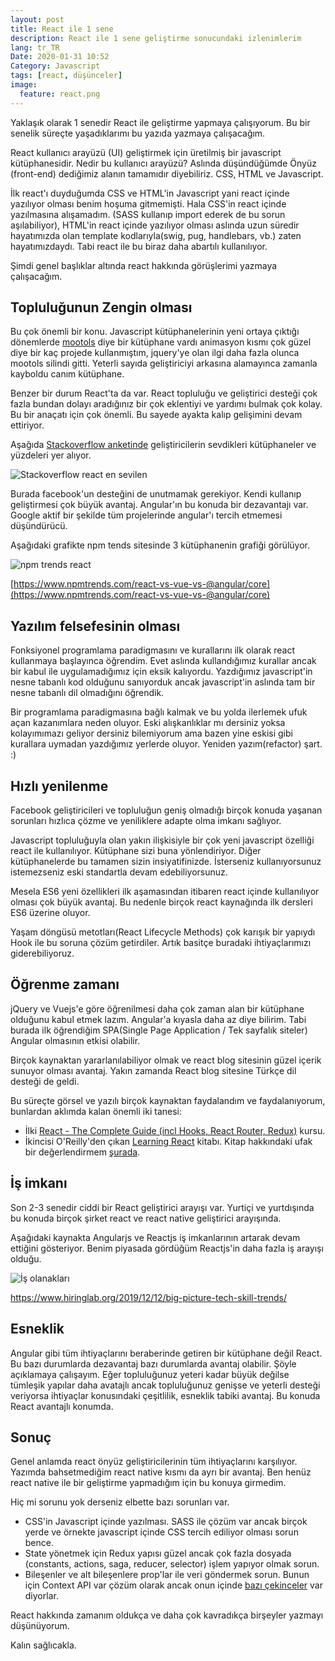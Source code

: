 ```yaml
---
layout: post
title: React ile 1 sene
description: React ile 1 sene geliştirme sonucundaki izlenimlerim
lang: tr_TR
Date: 2020-01-31 10:52
Category: Javascript
tags: [react, düşünceler]
image:
  feature: react.png
---
```


Yaklaşık olarak 1 senedir React ile geliştirme yapmaya çalışıyorum. Bu bir senelik süreçte yaşadıklarımı bu yazıda yazmaya çalışacağım.

React kullanıcı arayüzü (UI) geliştirmek için üretilmiş bir javascript kütüphanesidir. Nedir bu kullanıcı arayüzü? Aslında düşündüğümde Önyüz (front-end) dediğimiz alanın tamamıdır diyebiliriz. CSS, HTML ve Javascript.

İlk react'ı duyduğumda CSS ve HTML'in Javascript yani react içinde yazılıyor olması benim hoşuma gitmemişti. Hala CSS'in react içinde yazılmasına alışamadım. (SASS kullanıp import ederek de bu sorun aşılabiliyor), HTML'in react içinde yazılıyor olması aslında uzun süredir hayatımızda olan template kodlarıyla(swig, pug, handlebars, vb.) zaten hayatımızdaydı. Tabi react ile bu biraz daha abartılı kullanılıyor.

Şimdi genel başlıklar altında react hakkında görüşlerimi yazmaya çalışacağım.

## Topluluğunun Zengin olması

Bu çok önemli bir konu. Javascript kütüphanelerinin yeni ortaya çıktığı dönemlerde [mootols](https://mootools.net/) diye bir kütüphane vardı animasyon kısmı çok güzel diye bir kaç projede kullanmıştım, jquery'ye olan ilgi daha fazla olunca mootols silindi gitti. Yeterli sayıda geliştiriciyi arkasına alamayınca zamanla kayboldu canım kütüphane.

Benzer bir durum React'ta da var. React topluluğu ve geliştirici desteği çok fazla bundan dolayı aradığınız bir çok eklentiyi ve yardımı bulmak çok kolay. Bu bir anaçatı için çok önemli. Bu sayede ayakta kalıp gelişimini devam ettiriyor.

Aşağıda [Stackoverflow anketinde](https://insights.stackoverflow.com/survey/2019) geliştiricilerin sevdikleri kütüphaneler ve yüzdeleri yer alıyor.

![Stackoverflow react en sevilen](https://fatihhayrioglu.com/images/react-stackoverflow.png)

Burada facebook'un desteğini de unutmamak gerekiyor. Kendi kullanıp geliştirmesi çok büyük avantaj. Angular'ın bu konuda bir dezavantajı var. Google aktif bir şekilde tüm projelerinde angular'ı tercih etmemesi düşündürücü.

Aşağıdaki grafikte npm tends sitesinde 3 kütüphanenin grafiği görülüyor.

![npm trends react](https://fatihhayrioglu.com/images/react-npm-trends.png)

[https://www.npmtrends.com/react-vs-vue-vs-@angular/core](https://www.npmtrends.com/react-vs-vue-vs-@angular/core)

## Yazılım felsefesinin olması

Fonksiyonel programlama paradigmasını ve kurallarını ilk olarak react kullanmaya başlayınca öğrendim. Evet aslında kullandığımız kurallar ancak bir kabul ile uygulamadığımız için eksik kalıyordu. Yazdığımız javascript'in nesne tabanlı kod olduğunu sanıyorduk ancak javascript'in aslında tam bir nesne tabanlı dil olmadığını öğrendik. 

Bir programlama paradigmasına bağlı kalmak ve bu yolda ilerlemek ufuk açan kazanımlara neden oluyor. Eski alışkanlıklar mı dersiniz yoksa kolayımımazı geliyor dersiniz bilemiyorum ama bazen yine eskisi gibi kurallara uymadan yazdığımız yerlerde oluyor. Yeniden yazım(refactor) şart. :)

## Hızlı yenilenme

Facebook geliştiricileri ve topluluğun geniş olmadığı birçok konuda yaşanan sorunları hızlıca çözme ve yeniliklere adapte olma imkanı sağlıyor.

Javascript topluluğuyla olan yakın ilişkisiyle bir çok yeni javascript özelliği react ile kullanılıyor. Kütüphane sizi buna yönlendiriyor. Diğer kütüphanelerde bu tamamen sizin insiyatifinizde. İsterseniz kullanıyorsunuz istemezseniz eski standartla devam edebiliyorsunuz.

Mesela ES6 yeni özellikleri ilk aşamasından itibaren react içinde kullanılıyor olması çok büyük avantaj. Bu nedenle birçok react kaynağında ilk dersleri ES6 üzerine oluyor.

Yaşam döngüsü metotları(React Lifecycle Methods) çok karışık bir yapıydı Hook ile bu soruna çözüm getirdiler. Artık basitçe buradaki ihtiyaçlarımızı giderebiliyoruz.

## Öğrenme zamanı

jQuery ve Vuejs'e göre öğrenilmesi daha çok zaman alan bir kütüphane olduğunu kabul etmek lazım. Angular'a kıyasla daha az diye bilirim. Tabi burada ilk öğrendiğim SPA(Single Page Application / Tek sayfalık siteler) Angular olmasının etkisi olabilir.

Birçok kaynaktan yararlanılabiliyor olmak ve react blog sitesinin güzel içerik sunuyor olması avantaj. Yakın zamanda React blog sitesine Türkçe dil desteği de geldi.

Bu süreçte görsel ve yazılı birçok kaynaktan faydalandım ve faydalanıyorum, bunlardan aklımda kalan önemli iki tanesi:

 - İlki [React - The Complete Guide (incl Hooks, React Router, Redux)](https://www.udemy.com/share/101WbyAEoZclpWTXQ=/) kursu.
 - İkincisi O'Reilly'den çıkan [Learning React](http://shop.oreilly.com/product/0636920049579.do) kitabı. Kitap hakkındaki ufak bir değerlendirmem [şurada](/kitap-incelemesi-learn-react/).

## İş imkanı

Son 2-3 senedir ciddi bir React geliştirici arayışı var. Yurtiçi ve yurtdışında bu konuda birçok şirket react ve react native geliştirici arayışında. 

Aşağıdaki kaynakta Angularjs ve Reactjs iş imkanlarının artarak devam ettiğini gösteriyor. Benim piyasada gördüğüm Reactjs'in daha fazla iş arayışı olduğu. 

![İş olanakları](https://fatihhayrioglu.com/images/react-is-imkanlari.png)

https://www.hiringlab.org/2019/12/12/big-picture-tech-skill-trends/

## Esneklik

Angular gibi tüm ihtiyaçlarını beraberinde getiren bir kütüphane değil React. Bu bazı durumlarda dezavantaj bazı durumlarda avantaj olabilir. Şöyle açıklamaya çalışayım. Eğer topluluğunuz yeteri kadar büyük değilse tümleşik yapılar daha avatajlı ancak topluluğunuz genişse ve yeterli desteği veriyorsa ihtiyaçlar konusındaki çeşitlilik, esneklik tabiki avantaj. Bu konuda React avantajlı konumda. 

## Sonuç

Genel anlamda react önyüz geliştiricilerinin tüm ihtiyaçlarını karşılıyor. Yazımda bahsetmediğim react native kısmı da ayrı bir avantaj. Ben henüz react native ile bir geliştirme yapmadığım için bu konuya girmedim. 

Hiç mi sorunu yok derseniz elbette bazı sorunları var.
 - CSS'in Javascript içinde yazılması. SASS ile çözüm var ancak birçok yerde ve örnekte javascript içinde CSS tercih ediliyor olması sorun bence.
 - State yönetmek için Redux yapısı güzel ancak çok fazla dosyada (constants, actions, saga, reducer, selector) işlem yapıyor olmak sorun. 
 - Bileşenler ve alt bileşenlere prop'lar ile veri göndermek sorun. Bunun için Context API var çözüm olarak ancak onun içinde [bazı çekinceler](https://twitter.com/sebmarkbage/status/1219836431972978689?s=20) var diyorlar.

React hakkında zamanım oldukça ve daha çok kavradıkça birşeyler yazmayı düşünüyorum. 

Kalın sağlıcakla.